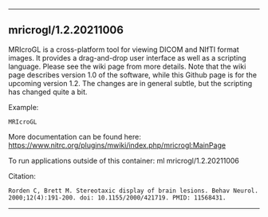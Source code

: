 
----------------------------------
## mricrogl/1.2.20211006 ##
MRIcroGL is a cross-platform tool for viewing DICOM and NIfTI format images. It provides a drag-and-drop user interface as well as a scripting language. Please see the wiki page from more details. Note that the wiki page describes version 1.0 of the software, while this Github page is for the upcoming version 1.2. The changes are in general subtle, but the scripting has changed quite a bit.


Example:
```
MRIcroGL
```

More documentation can be found here: https://www.nitrc.org/plugins/mwiki/index.php/mricrogl:MainPage

To run applications outside of this container: ml mricrogl/1.2.20211006

Citation:
```
Rorden C, Brett M. Stereotaxic display of brain lesions. Behav Neurol. 2000;12(4):191-200. doi: 10.1155/2000/421719. PMID: 11568431.
```

----------------------------------
